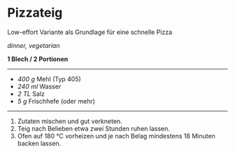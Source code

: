 # Pizzateig

Low-effort Variante als Grundlage für eine schnelle Pizza

*dinner, vegetarian*

**1 Blech / 2 Portionen**

---

- *400 g* Mehl (Typ 405)
- *240 ml* Wasser
- *2 TL* Salz
- *5 g* Frischhefe (oder mehr)

---

1. Zutaten mischen und gut verkneten.
2. Teig nach Belieben etwa zwei Stunden ruhen lassen. 
3. Ofen auf 180 °C vorheizen und je nach Belag mindestens 18 Minuten backen lassen. 
